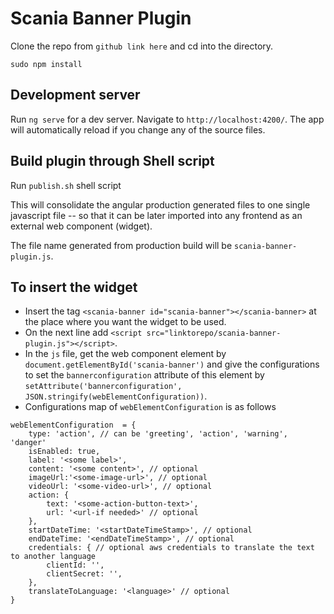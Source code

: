# Scania Banner Plugin

Clone the repo from `github link here` and cd into the directory.

`sudo npm install`

## Development server

Run `ng serve` for a dev server. Navigate to `http://localhost:4200/`. The app will automatically reload if you change any of the source files.

  

## Build plugin through Shell script

Run `publish.sh` shell script

This will consolidate the angular production generated files to one single javascript file -- so that it can be later imported into any frontend as an external web component (widget).

The file name generated from production build will be `scania-banner-plugin.js`.

## To insert the widget  

- Insert the tag `<scania-banner id="scania-banner"></scania-banner>` at the place where you want the widget to be used.
- On the next line add `<script src="linktorepo/scania-banner-plugin.js"></script>`.
- In the `js` file, get the web component element by `document.getElementById('scania-banner')` and give the configurations to set the `bannerconfiguration` attribute of this element by `setAttribute('bannerconfiguration', JSON.stringify(webElementConfiguration))`. 
- Configurations map of `webElementConfiguration` is as follows

```
webElementConfiguration  = {
	type: 'action', // can be 'greeting', 'action', 'warning', 'danger'
	isEnabled: true,
	label: '<some label>',
	content: '<some content>', // optional
	imageUrl:'<some-image-url>', // optional
	videoUrl: '<some-video-url>', // optional
	action: {
		text: '<some-action-button-text>',
		url: '<url-if needed>' // optional
	},
	startDateTime: '<startDateTimeStamp>', // optional
	endDateTime: '<endDateTimeStamp>', // optional
	credentials: { // optional aws credentials to translate the text to another language 
		clientId: '',
		clientSecret: '',
	},
	translateToLanguage: '<language>' // optional
}
```